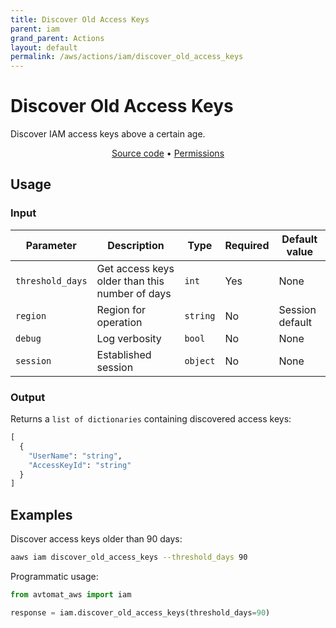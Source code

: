 ```yaml
---
title: Discover Old Access Keys
parent: iam
grand_parent: Actions
layout: default
permalink: /aws/actions/iam/discover_old_access_keys
---
```


# Discover Old Access Keys

Discover IAM access keys above a certain age.<br/>

<p align="center">
   <a href="https://github.com/avtomat-hub/avtomat-aws/tree/main/avtomat_aws/iam/discover_old_access_keys.py">Source code</a> •
   <a href="/aws/permissions/iam/discover_old_access_keys">Permissions</a>
</p>

## Usage

### Input

| Parameter        | Description                                    | Type     | Required | Default value   |
|------------------|------------------------------------------------|----------|----------|-----------------|
| `threshold_days` | Get access keys older than this number of days | `int`    | Yes      | None            |
| `region`         | Region for operation                           | `string` | No       | Session default |
| `debug`          | Log verbosity                                  | `bool`   | No       | None            |
| `session`        | Established session                            | `object` | No       | None            |

### Output

Returns a `list of dictionaries` containing discovered access keys:

```python
[
  {
    "UserName": "string",
    "AccessKeyId": "string"
  }
]
```

## Examples

Discover access keys older than 90 days:

```bash
aaws iam discover_old_access_keys --threshold_days 90
```

Programmatic usage:

```python
from avtomat_aws import iam

response = iam.discover_old_access_keys(threshold_days=90)
```
